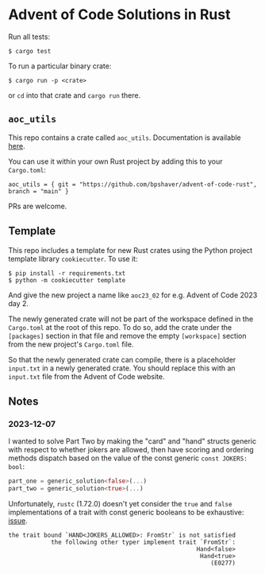 # Advent of Code Solutions in Rust

Run all tests:

```
$ cargo test
```

To run a particular binary crate:

```
$ cargo run -p <crate>
```

or `cd` into that crate and `cargo run` there.

## `aoc_utils`

This repo contains a crate called `aoc_utils`. Documentation is available [here](https://bpshaver.github.io/advent-of-code-rust/aoc_utils/).

You can use it within your own Rust project by adding this to your `Cargo.toml`:

```
aoc_utils = { git = "https://github.com/bpshaver/advent-of-code-rust", branch = "main" }
```

PRs are welcome.

## Template

This repo includes a template for new Rust crates using the Python project template library `cookiecutter`. To use it:

```
$ pip install -r requirements.txt
$ python -m cookiecutter template
```

And give the new project a name like `aoc23_02` for e.g. Advent of Code 2023 day 2.

The newly generated crate will not be part of the workspace defined in the `Cargo.toml` at the root of this repo. To do so, add the crate under the `[packages]` section in that file and remove the empty `[workspace]` section from the new project's `Cargo.toml` file.

So that the newly generated crate can compile, there is a placeholder `input.txt` in a newly generated crate. You should replace this with an `input.txt` file from the Advent of Code website.

## Notes

### 2023-12-07

I wanted to solve Part Two by making the "card" and "hand" structs generic with respect to whether jokers are allowed, then have scoring and ordering methods dispatch based on the value of the const generic `const JOKERS: bool`:

```rust
part_one = generic_solution<false>(...)
part_two = generic_solution<true>(...)
```

Unfortunately, `rustc` (1.72.0) doesn't yet consider the `true` and `false` implementations of a trait with const generic booleans to be exhaustive: [issue](https://github.com/rust-lang/project-const-generics/issues/26).

```
the trait bound `HAND<JOKERS_ALLOWED>: FromStr` is not satisfied
            the following other typer implement trait `FromStr`:
                                                     Hand<false>
                                                      Hand<true>
                                                         (E0277)
```
